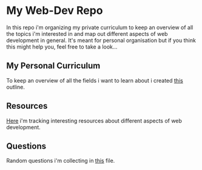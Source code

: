 # My Web-Dev Repo
In this repo i'm organizing my private curriculum to keep an overview of all the topics i'm interested in and map out 
different aspects of web development in general. 
It's meant for personal organisation but if you think this might help you, feel free to take a look...

## My Personal Curriculum
To keep an overview of all the fields i want to learn about i created [this](./wiki/curriculum.md) outline.

## Resources
[Here](./wiki/resources.md) i'm tracking interesting resources about different aspects of web development. 

## Questions
Random questions i'm collecting in [this](./wiki/questions.md) file.
